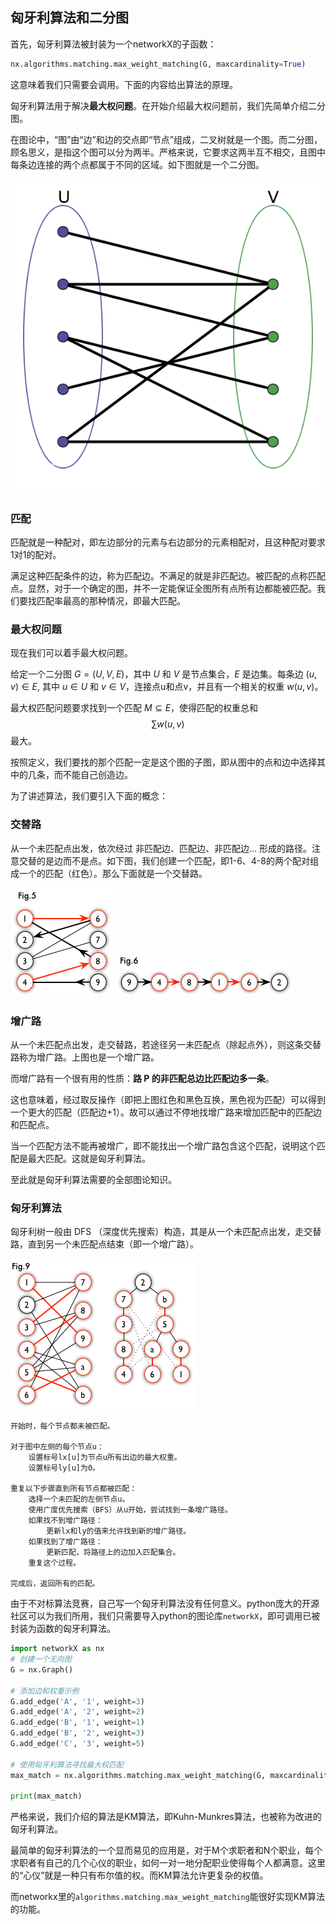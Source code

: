 ## 匈牙利算法和二分图
首先，匈牙利算法被封装为一个networkX的子函数：
```python
nx.algorithms.matching.max_weight_matching(G, maxcardinality=True)
```
这意味着我们只需要会调用。下面的内容给出算法的原理。

匈牙利算法用于解决**最大权问题**。在开始介绍最大权问题前，我们先简单介绍二分图。

在图论中，“图”由“边”和边的交点即“节点”组成，二叉树就是一个图。而二分图，顾名思义，是指这个图可以分为两半。严格来说，它要求这两半互不相交，且图中每条边连接的两个点都属于不同的区域。如下图就是一个二分图。

![](img/image.png)

### 匹配
匹配就是一种配对，即左边部分的元素与右边部分的元素相配对，且这种配对要求1对1的配对。

满足这种匹配条件的边，称为匹配边。不满足的就是非匹配边。被匹配的点称匹配点。显然，对于一个确定的图，并不一定能保证全图所有点所有边都能被匹配。我们要找匹配率最高的那种情况，即最大匹配。

### 最大权问题
现在我们可以着手最大权问题。

给定一个二分图 $G = (U, V, E)$，其中 $U$ 和 $V$ 是节点集合，$E$ 是边集。每条边 $(u, v) \in E$, 其中 $u \in U$ 和 $v \in V$，连接点u和点v，并且有一个相关的权重 $w(u, v)$。

最大权匹配问题要求找到一个匹配 $M \subseteq E$，使得匹配的权重总和$$∑w(u,v)$$最大。

按照定义，我们要找的那个匹配一定是这个图的子图，即从图中的点和边中选择其中的几条，而不能自己创造边。

为了讲述算法，我们要引入下面的概念：

### 交替路
从一个未匹配点出发，依次经过 非匹配边、匹配边、非匹配边… 形成的路径。注意交替的是边而不是点。如下图，我们创建一个匹配，即1-6、4-8的两个配对组成一个的匹配（红色）。那么下面就是一个交替路。

![Alt text](img/image-2.png)
![Alt text](img/image-3.png)

### 增广路
从一个未匹配点出发，走交替路，若途径另一未匹配点（除起点外），则这条交替路称为增广路。上图也是一个增广路。

而增广路有一个很有用的性质：**路 P 的非匹配总边比匹配边多一条**。

这也意味着，经过取反操作（即把上图红色和黑色互换，黑色视为匹配）可以得到一个更大的匹配（匹配边+1）。故可以通过不停地找增广路来增加匹配中的匹配边和匹配点。

当一个匹配方法不能再被增广，即不能找出一个增广路包含这个匹配，说明这个匹配是最大匹配。这就是匈牙利算法。


至此就是匈牙利算法需要的全部图论知识。

### 匈牙利算法
匈牙利树一般由 DFS （深度优先搜索）构造，其是从一个未匹配点出发，走交替路，直到另一个未匹配点结束（即一个增广路）。

![Alt text](img/image-1.png)
```
开始时，每个节点都未被匹配。

对于图中左侧的每个节点u：
    设置标号lx[u]为节点u所有出边的最大权重。
    设置标号ly[u]为0。

重复以下步骤直到所有节点都被匹配：
    选择一个未匹配的左侧节点u。
    使用广度优先搜索（BFS）从u开始，尝试找到一条增广路径。
    如果找不到增广路径：
        更新lx和ly的值来允许找到新的增广路径。
    如果找到了增广路径：
        更新匹配，将路径上的边加入匹配集合。
    重复这个过程。

完成后，返回所有的匹配。
```

由于不对标算法竞赛，自己写一个匈牙利算法没有任何意义。python庞大的开源社区可以为我们所用，我们只需要导入python的图论库`networkX`，即可调用已被封装为函数的匈牙利算法。

```python
import networkX as nx
# 创建一个无向图
G = nx.Graph()

# 添加边和权重示例
G.add_edge('A', '1', weight=3)
G.add_edge('A', '2', weight=2)
G.add_edge('B', '1', weight=1)
G.add_edge('B', '2', weight=3)
G.add_edge('C', '3', weight=5)

# 使用匈牙利算法寻找最大权匹配
max_match = nx.algorithms.matching.max_weight_matching(G, maxcardinality=True)

print(max_match)
```


严格来说，我们介绍的算法是KM算法，即Kuhn-Munkres算法，也被称为改进的匈牙利算法。

最简单的匈牙利算法的一个显而易见的应用是，对于M个求职者和N个职业，每个求职者有自己的几个心仪的职业，如何一对一地分配职业使得每个人都满意。这里的“心仪”就是一种只有布尔值的权。而KM算法允许更复杂的权值。

而networkx里的`algorithms.matching.max_weight_matching`能很好实现KM算法的功能。
